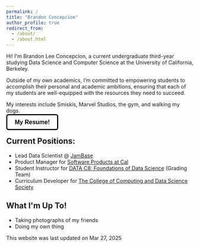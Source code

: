 ```yaml
---
permalink: /
title: "Brandon Concepcion"
author_profile: true
redirect_from: 
  - /about/
  - /about.html
---
```


<style>
.linkedin-btn {
  background-color: #ffffff; /* White background */
  color: #000; /* Black text */
  padding: 10px 20px;
  border: solid; /* Black border */
  border-radius: 6px;
  font-size: 16px;
  cursor: pointer;
  transition: box-shadow 0.3s ease;
  font-family: Arial, sans-serif;
  font-weight: bold;
  text-decoration: none; /* Removes underline */
}

.linkedin-btn:hover {
  box-shadow: 0 4px 6px rgba(0, 0, 0, 0.1); /* Subtle shadow */
}
</style>

Hi! I'm Brandon Lee Concepcion, a current undergraduate third-year studying Data Science and Computer Science at the University of California, Berkeley. 

Outside of my own academics, I’m committed to empowering students to accomplish their personal and academic ambitions, ensuring that each of my students are well-equipped with the resources they need to succeed.

My interests include Smiskis, Marvel Studios, the gym, and walking my dogs. 

<a href="files/Concepcion_Brandon_Resume.pdf" class="linkedin-btn" target="_blank">My Resume!</a>

## Current Positions: 
* Lead Data Scientist @ <a href = 'http://jambase.com/' target = "_blank">JamBase</a>
* Product Manager for <a href = "https://ispma.org/student-chapter-uc-berkeley/" target = "_blank">Software Products at Cal</a>
* Student Instructor for <a href = "https://www.data8.org/" target="_blank">DATA C8: Foundations of Data Science</a> (Grading Team)  
* Curriculum Developer for <a href = "https://cdss.berkeley.edu/" target="_blank">The College of Computing and Data Science Society</a>

## What I'm Up To!
* Taking photographs of my friends
* Doing my own thing


This website was last updated on Mar 27, 2025
